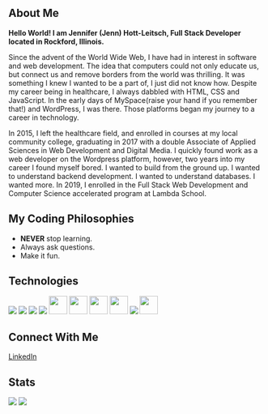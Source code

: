 <h2>About Me</h2>
<b>Hello World! I am Jennifer (Jenn) Hott-Leitsch, Full Stack Developer located in Rockford, Illinois.</b> 
<p>Since the advent of the World Wide Web, I have had in interest in software and web development. The idea that computers could not only educate us, but connect us and remove borders from the world was thrilling. It was something I knew I wanted to be a part of, I just did not know how. Despite my career being in healthcare, I always dabbled with HTML, CSS and JavaScript. In the early days of MySpace(raise your hand if you remember that!) and WordPress, I was there. Those platforms began my journey to a career in technology.</p>
<p>In 2015, I left the healthcare field, and enrolled in courses at my local community college, graduating in 2017 with a double Associate of Applied Sciences in Web Development and Digital Media. I quickly found work as a web developer on the Wordpress platform, however, two years into my career I found myself bored. I wanted to build from the ground up. I wanted to understand backend development. I wanted to understand databases. I wanted more. In 2019, I enrolled in the Full Stack Web Development and Computer Science accelerated program at Lambda School.</p> 

<h2>My Coding Philosophies</h2>
<ul>
  <li><b>NEVER</b> stop learning.</li>
  <li>Always ask questions.</li>
  <li>Make it fun.</li>
  </ul>
  
<h2>Technologies</h2>
<span style="display: inline">
<img src="https://camo.githubusercontent.com/14f179d5c7926186384280c9dc44b572b7f394b6/68747470733a2f2f62747769636f64652e636f6d2f7374617469632f6d656469612f68746d6c5f69636f6e2e30303563646333642e737667"/>
<img src="https://camo.githubusercontent.com/ee953874fe9fdc4e24f5688a0f9089c695aae125/68747470733a2f2f62747769636f64652e636f6d2f7374617469632f6d656469612f6373735f69636f6e2e66613665643366632e737667" />
<img src="https://camo.githubusercontent.com/7ad8e57a15c241b6b558833d59e4863fef2b9b19/68747470733a2f2f62747769636f64652e636f6d2f7374617469632f6d656469612f6a6176617363726970745f69636f6e2e63663164316438392e737667"/>
<img src="https://camo.githubusercontent.com/85e42eafb2992efa50985c7a10bcf6f36c148a31/68747470733a2f2f62747769636f64652e636f6d2f7374617469632f6d656469612f72656163745f69636f6e2e64346564326233642e737667"/>
<img src="https://camo.githubusercontent.com/5d96b2059b8060c277871ce247fb4b77edb517e6/68747470733a2f2f62747769636f64652e636f6d2f7374617469632f6d656469612f736173735f69636f6e2e65306636353161632e737667" width = "36px" height = "36px"/>
<img src="https://camo.githubusercontent.com/4416ff7bca1ab833cf8db0b569dc5928b54df268/68747470733a2f2f62747769636f64652e636f6d2f7374617469632f6d656469612f6c6573735f69636f6e2e37353935653232662e737667" width = "36px" height = "36px" />
<img src="https://camo.githubusercontent.com/4ac8ae14f898a23ab16ed36a8f7940252824bae1/68747470733a2f2f62747769636f64652e636f6d2f7374617469632f6d656469612f72656475785f69636f6e2e38353737323634372e737667" width = "36px" height = "36px" />
<img src="https://camo.githubusercontent.com/321f8404972ee740f4157100f4b7c28ead28c73f/68747470733a2f2f62747769636f64652e636f6d2f7374617469632f6d656469612f6e6f64652e6a735f69636f6e2e62333337613266622e737667" width = "36px" height = "36px" />
<img src="https://camo.githubusercontent.com/c602e90e075b6c17a1eef61f61a952ccff5e9d75/68747470733a2f2f62747769636f64652e636f6d2f7374617469632f6d656469612f707974686f6e5f69636f6e2e61303239656565622e737667" />
<img src="https://image.flaticon.com/icons/svg/174/174881.svg" width = "36px" height = "36px" />
</span>

<h2>Connect With Me</h2>
<a href="https://www.linkedin.com/in/jennifer-hott-leitsch/" target="_blank">LinkedIn</a>

<h2>Stats</h2>
<span style="display: inline">
<img src="https://github-readme-stats.vercel.app/api?username=jennl97&show_icons=true&theme=dracula" />
<img src="https://github-readme-stats.vercel.app/api/top-langs/?username=jennl97&layout=compact" />
</span>
